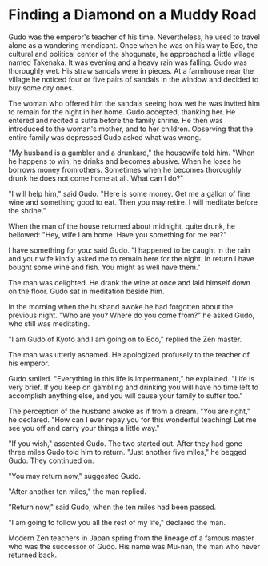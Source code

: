# Finding a Diamond on a Muddy Road

Gudo was the emperor's teacher of his time. Nevertheless, he used to travel alone as a wandering mendicant. Once when he was on his way to Edo, the cultural and political center of the shogunate, he approached a little village named Takenaka. It was evening and a heavy rain was falling. Gudo was thoroughly wet. His straw sandals were in pieces. At a farmhouse near the village he noticed four or five pairs of sandals in the window and decided to buy some dry ones.

The woman who offered him the sandals seeing how wet he was invited him to remain for the night in her home. Gudo accepted, thanking her. He entered and recited a sutra before the family shrine. He then was introduced to the woman's mother, and to her children. Observing that the entire family was depressed Gudo asked what was wrong.

"My husband is a gambler and a drunkard," the housewife told him. "When he happens to win, he drinks and becomes abusive. When he loses he borrows money from others. Sometimes when he becomes thoroughly drunk he does not come home at all. What can I do?"

"I will help him," said Gudo. "Here is some money. Get me a gallon of fine wine and something good to eat. Then you may retire. I will meditate before the shrine."

When the man of the house returned about midnight, quite drunk, he bellowed: "Hey, wife I am home. Have you something for me eat?"

I have something for you: said Gudo. "I happened to be caught in the rain and your wife kindly asked me to remain here for the night. In return I have bought some wine and fish. You might as well have them."

The man was delighted. He drank the wine at once and laid himself down on the floor. Gudo sat in meditation beside him.

In the morning when the husband awoke he had forgotten about the previous night. "Who are you? Where do you come from?" he asked Gudo, who still was meditating.

"I am Gudo of Kyoto and I am going on to Edo," replied the Zen master.

The man was utterly ashamed. He apologized profusely to the teacher of his emperor.

Gudo smiled. "Everything in this life is impermanent," he explained. "Life is very brief. If you keep on gambling and drinking you will have no time left to accomplish anything else, and you will cause your family to suffer too."

The perception of the husband awoke as if from a dream. "You are right," he declared. "How can I ever repay you for this wonderful teaching! Let me see you off and carry your things a little way."

"If you wish," assented Gudo. The two started out. After they had gone three miles Gudo told him to return. "Just another five miles," he begged Gudo. They continued on.

"You may return now," suggested Gudo.

"After another ten miles," the man replied.

"Return now," said Gudo, when the ten miles had been passed.

"I am going to follow you all the rest of my life," declared the man.

Modern Zen teachers in Japan spring from the lineage of a famous master who was the successor of Gudo. His name was Mu-nan, the man who never returned back.
